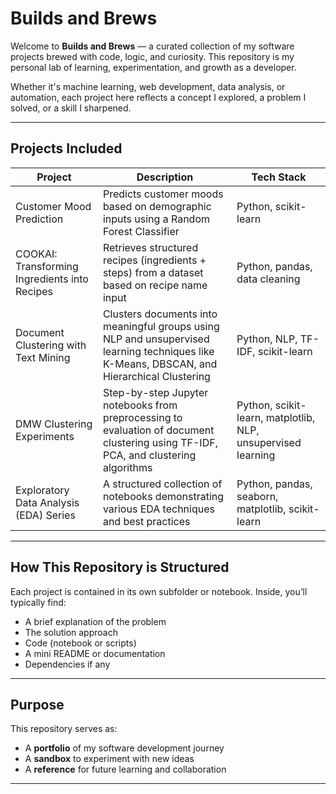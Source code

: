 # Builds and Brews

Welcome to **Builds and Brews** — a curated collection of my software projects brewed with code, logic, and curiosity. This repository is my personal lab of learning, experimentation, and growth as a developer.

Whether it's machine learning, web development, data analysis, or automation, each project here reflects a concept I explored, a problem I solved, or a skill I sharpened.

---

## Projects Included

| Project | Description | Tech Stack |
|--------|-------------|------------|
| Customer Mood Prediction| Predicts customer moods based on demographic inputs using a Random Forest Classifier | Python, scikit-learn |
| COOKAI: Transforming Ingredients into Recipes | Retrieves structured recipes (ingredients + steps) from a dataset based on recipe name input | Python, pandas, data cleaning |
| Document Clustering with Text Mining | Clusters documents into meaningful groups using NLP and unsupervised learning techniques like K-Means, DBSCAN, and Hierarchical Clustering | Python, NLP, TF-IDF, scikit-learn |
| DMW Clustering Experiments | Step-by-step Jupyter notebooks from preprocessing to evaluation of document clustering using TF-IDF, PCA, and clustering algorithms | Python, scikit-learn, matplotlib, NLP, unsupervised learning |
| Exploratory Data Analysis (EDA) Series | A structured collection of notebooks demonstrating various EDA techniques and best practices | Python, pandas, seaborn, matplotlib, scikit-learn |

---

## How This Repository is Structured

Each project is contained in its own subfolder or notebook. Inside, you’ll typically find:
- A brief explanation of the problem
- The solution approach
- Code (notebook or scripts)
- A mini README or documentation
- Dependencies if any

---

## Purpose

This repository serves as:
- A **portfolio** of my software development journey
- A **sandbox** to experiment with new ideas
- A **reference** for future learning and collaboration

---

